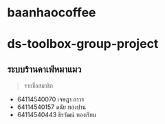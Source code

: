 # baanhaocoffee

# ds-toolbox-group-project

## ระบบร้านคาเฟ่หมาแมว
> รายชื่อสมาชิก
- 64114540070	เจษฎา ถาวร
- 64114540157 ดนัย ทองปาน
- 64114540443 ธีรวัฒน์ ทองเรียม
